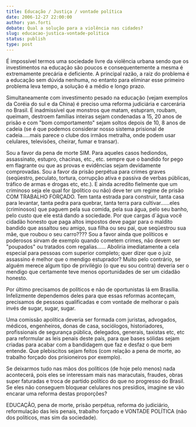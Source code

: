 ```yaml
---
title: Educação / Justiça / vontade política
date: 2006-12-27 22:00:00
author: yan.forti
debate: Qual a solução para a violência nas cidades?
slug: educacao-justica-vontade-politica
status: publish 
type: post
---
```


É impossível termos uma sociedade livre da violência urbana sendo que os investimentos na educação são poucos e consequentemente a mesma é extremamente precária e deficiente. A principal razão, a raiz do problema é a educação sem dúvida nenhuma, no entanto para eliminar esse primeiro problema leva tempo, a solução é a médio e longo prazo.  

Simultaneamente com investimento pesado na educação (vejam exemplos da Coréia do sul e da China) é preciso uma reforma judiciária e carcerária no Brasil. É inadmissível que monstros que matam, estupram, roubam, queimam, destroem famílias inteiras sejam condenadas a 15, 20 anos de prisão e com "bom comportamento" sejam soltos depois de 10, 8 anos de cadeia (se é que podemos considerar nosso sistema prisional de cadeia.....mais parece o clube dos irmãos metralha, onde podem usar celulares, televisões, cheirar, fumar e transar).  

Sou a favor da pena de morte SIM. Para aqueles casos hediondos, assassinato, estupro, chacinas, etc., etc. sempre que o bandido for pego em flagrante ou que as provas e evidências sejam devidamente comprovadas. Sou a favor da prisão perpétua para crimes graves (seqüestro, peculato, tortura, corrupção ativa e passiva de verbas públicas, tráfico de armas e drogas etc, etc.). E ainda acredito fielmente que um criminoso seja ele qual for (político ou não) deve ter um regime de prisão COM TRABALHO FORÇADO. Tem tanta estrada para construir, tanta casa para levantar, tanta pedra para quebrar, tanta terra para cultivar......eles (criminosos) que paguem pela sua comida, pela sua água, pelo seu banho, pelo custo que ele está dando a sociedade. Por que cargas d´água você cidadão honesto que paga altos impostos deve pagar para o maldito bandido que assaltou seu amigo, sua filha ou seu pai, que seqüestrou sua mãe, que roubou o seu carro???? Sou a favor ainda que políticos e poderosos sirvam de exemplo quando cometem crimes, não devem ser "poupados" ou tratados com regalias...... Aboliria imediatamente a cela especial para pessoas com superior completo; quer dizer que o juiz assassino é melhor que o mendigo estuprador? Muito pelo contrário, se alguém merece algum tipo de privilégio (o que eu sou contra) deveria ser o mendigo que certamente teve menos oportunidades de ser um cidadão honesto.  

Por último precisamos de políticos e não de oportunistas lá em Brasília. Infelizmente dependemos deles para que essas reformas aconteçam, precisamos de pessoas qualificadas e com vontade de melhorar o país invés de sugar, sugar, sugar.  

Uma comissão apolítica deveria ser formada com juristas, advogados, médicos, engenheiros, donas de casa, sociólogos, historiadores, profissionais de segurança pública, delegados, generais, taxistas etc, etc para reformular as leis penais deste país, para que bases sólidas sejam criadas para acabar com a bandidagem que faz e desfaz o que bem entende. Que plebiscitos sejam feitos (com relação a pena de morte, ao trabalho forçado dos prisioneiros por exemplo).  

 Se deixarmos tudo nas mãos dos políticos (de hoje pelo menos) nada acontecerá, pois eles se interessam mais nas maracutais, fraudes, obras super faturadas e troca de partido político do que no progresso do Brasil. Se eles não conseguem bloquear celulares nos presídios, imagine se vão encarar uma reforma destas proporções?  

EDUCAÇÂO, pena de morte, prisão perpétua, reforma do judiciário, reformulação das leis penais, trabalho forçado e VONTADE POLÍTICA (não dos políticos, mas sim da sociedade).  

